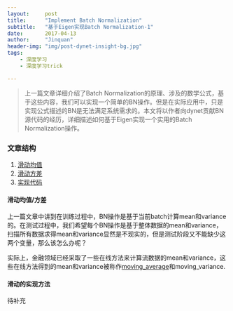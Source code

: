 ```yaml
---
layout:	    post
title:      "Implement Batch Normalization"
subtitle:   "基于Eigen实现Batch Normalization-1"
date:       2017-04-13
author:     "Jinquan"
header-img: "img/post-dynet-insight-bg.jpg"
tags:
    - 深度学习
    - 深度学习trick

---
```


> 上一篇文章详细介绍了Batch Normalization的原理、涉及的数学公式，基于这些内容，我们可以实现一个简单的BN操作。但是在实际应用中，只是实现公式描述的BN是无法满足系统需求的。本文将以作者向dynet贡献BN源代码的经历，详细描述如何基于Eigen实现一个实用的Batch Normalization操作。

### 文章结构

1. [滑动均值](#滑动均值)
2. [滑动方差](#滑动方差)
3. [实现代码](#实现代码)

#### 滑动均值/方差

上一篇文章中讲到在训练过程中，BN操作是基于当前batch计算mean和variance的。在测试过程中，我们希望每个BN操作是基于整体数据的mean和variance，扫描所有数据求得mean和variance显然是不现实的，但是测试阶段又不能缺少这两个变量，那么该怎么办呢？

实际上，金融领域已经采取了一些在线方法来计算流数据的mean和variance，这些在线方法得到的mean和variance被称作[moving_average](https://en.wikipedia.org/wiki/Moving_average)和moving_variance.

#### 滑动的实现方法

待补充